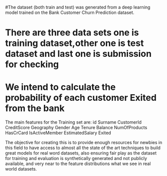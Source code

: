 #The dataset  (both train and test) was generated from a deep learning model trained on the Bank Customer Churn Prediction dataset.
# There are three data sets one is training dataset,other one is test dataset and last one is submission for checking
# We intend to calculate the probability of each customer Exited from the bank 
The main features for the Training set are:
id
Surname
CustomerId
CreditScore	
Geography
Gender
Age
Tenure
Balance
NumOfProducts
HasCrCard
IsActiveMember
EstimatedSalary	
Exited


The objective for creating this is to provide enough resources for newbies in this field to have access to almost all the state of the art techniques to build great models for real word datasets, also ensuring fair play as the dataset for training and evaluation is synthetically generated and not publicly available, and very near to the feature distributions what we see in real world datasets.